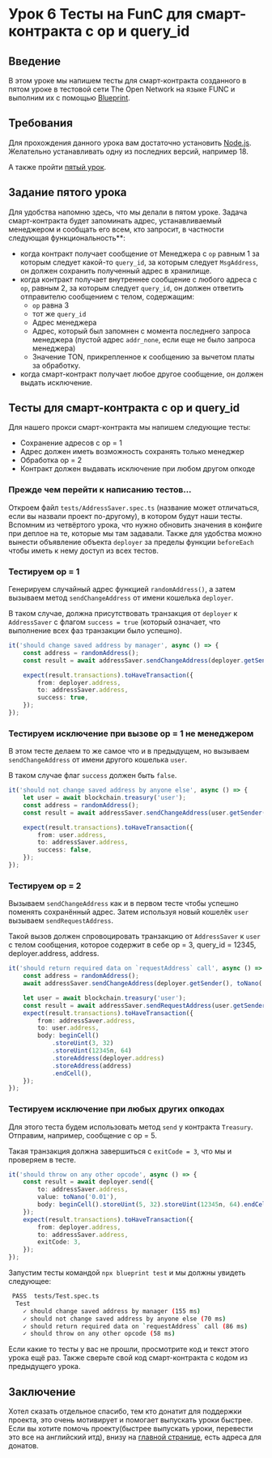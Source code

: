 # Урок 6 Тесты на FunC для смарт-контракта с op и query_id

## Введение

В этом уроке мы напишем тесты для смарт-контракта созданного в пятом уроке в тестовой сети The Open Network на языке FUNC и выполним их с помощью [Blueprint](https://github.com/ton-community/blueprint).

## Требования

Для прохождения данного урока вам достаточно установить [Node.js](https://nodejs.org). Желательно устанавливать одну из последних версий, например 18.

А также пройти [пятый урок](https://github.com/romanovichim/TonFunClessons_ru/blob/main/5lesson/fifthlesson.md).

## Задание пятого урока

Для удобства напомню здесь, что мы делали в пятом уроке. Задача смарт-контракта будет запоминать адрес, устанавливаемый менеджером и сообщать его всем, кто запросит, в частности следующая функциональность\*\*:

-   когда контракт получает сообщение от Менеджера с `op` равным 1
    за которым следует какой-то `query_id`, за которым следует `MsgAddress`, он должен сохранить полученный адрес в хранилище.
-   когда контракт получает внутреннее сообщение с любого адреса с `op`, равным 2, за которым следует `query_id`, он должен ответить отправителю сообщением с телом, содержащим:
    -   `op` равна 3
    -   тот же `query_id`
    -   Адрес менеджера
    -   Адрес, который был запомнен с момента последнего запроса менеджера (пустой адрес `addr_none`, если еще не было запроса менеджера)
    -   Значение TON, прикрепленное к сообщению за вычетом платы за обработку.
-   когда смарт-контракт получает любое другое сообщение, он должен выдать исключение.

## Teсты для смарт-контракта с op и query_id

Для нашего прокси смарт-контракта мы напишем следующие тесты:

-   Сохранение адресов с op = 1
-   Адрес должен иметь возможность сохранять только менеджер
-   Обработка op = 2
-   Контракт должен выдавать исключение при любом другом опкоде

### Прежде чем перейти к написанию тестов...

Откроем файл `tests/AddressSaver.spec.ts` (название может отличаться, если вы назвали проект по-другому), в котором будут наши тесты. Вспомним из четвёртого урока, что нужно обновить значения в конфиге при деплое на те, которые мы там задавали. Также для удобства можно вынести объявление объекта `deployer` за пределы функции `beforeEach` чтобы иметь к нему доступ из всех тестов.

### Тестируем op = 1

Генерируем случайный адрес функцией `randomAddress()`, а затем вызываем метод `sendChangeAddress` от имени кошелька `deployer`.

В таком случае, должна присутствовать транзакция от `deployer` к `AddressSaver` с флагом `success = true` (который означает, что выполнение всех фаз транзакции было успешно).

```ts
it('should change saved address by manager', async () => {
    const address = randomAddress();
    const result = await addressSaver.sendChangeAddress(deployer.getSender(), toNano('0.01'), 12345n, address);

    expect(result.transactions).toHaveTransaction({
        from: deployer.address,
        to: addressSaver.address,
        success: true,
    });
});
```

### Тестируем исключение при вызове op = 1 не менеджером

В этом тесте делаем то же самое что и в предыдущем, но вызываем `sendChangeAddress` от имени другого кошелька `user`.

В таком случае флаг `success` должен быть `false`.

```ts
it('should not change saved address by anyone else', async () => {
    let user = await blockchain.treasury('user');
    const address = randomAddress();
    const result = await addressSaver.sendChangeAddress(user.getSender(), toNano('0.01'), 12345n, address);

    expect(result.transactions).toHaveTransaction({
        from: user.address,
        to: addressSaver.address,
        success: false,
    });
});
```

### Тестируем op = 2

Вызываем `sendChangeAddress` как и в первом тесте чтобы успешно поменять сохранённый адрес. Затем используя новый кошелёк `user` вызываем `sendRequestAddress`.

Такой вызов должен спровоцировать транзакцию от `AddressSaver` к `user` с телом сообщения, которое содержит в себе op = 3, query_id = 12345, deployer.address, address.

```ts
it('should return required data on `requestAddress` call', async () => {
    const address = randomAddress();
    await addressSaver.sendChangeAddress(deployer.getSender(), toNano('0.01'), 12345n, address);

    let user = await blockchain.treasury('user');
    const result = await addressSaver.sendRequestAddress(user.getSender(), toNano('0.01'), 12345n);
    expect(result.transactions).toHaveTransaction({
        from: addressSaver.address,
        to: user.address,
        body: beginCell()
            .storeUint(3, 32)
            .storeUint(12345n, 64)
            .storeAddress(deployer.address)
            .storeAddress(address)
            .endCell(),
    });
});
```

### Тестируем исключение при любых других опкодах

Для этого теста будем использовать метод `send` у контракта `Treasury`. Отправим, например, сообщение с op = 5.

Такая транзакция должна завершиться с `exitCode = 3`, что мы и проверяем в тесте.

```ts
it('should throw on any other opcode', async () => {
    const result = await deployer.send({
        to: addressSaver.address,
        value: toNano('0.01'),
        body: beginCell().storeUint(5, 32).storeUint(12345n, 64).endCell(),
    });
    expect(result.transactions).toHaveTransaction({
        from: deployer.address,
        to: addressSaver.address,
        exitCode: 3,
    });
});
```

Запустим тесты командой `npx blueprint test` и мы должны увидеть следующее:
```bash
 PASS  tests/Test.spec.ts
  Test
    ✓ should change saved address by manager (155 ms)
    ✓ should not change saved address by anyone else (70 ms)
    ✓ should return required data on `requestAddress` call (86 ms)
    ✓ should throw on any other opcode (58 ms)
```

Если какие то тесты у вас не прошли, просмотрите код и текст этого урока ещё раз. Также сверьте свой код смарт-контракта с кодом из предыдущего урока.

## Заключение

Хотел сказать отдельное спасибо, тем кто донатит для поддержки проекта, это очень мотивирует и помогает выпускать уроки быстрее. Если вы хотите помочь проекту(быстрее выпускать уроки, перевести это все на английский итд), внизу на [главной странице](https://github.com/romanovichim/TonFunClessons_ru), есть адреса для донатов.

